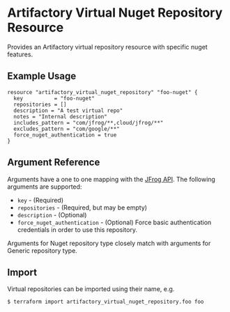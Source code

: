 # Artifactory Virtual Nuget Repository Resource

Provides an Artifactory virtual repository resource with specific nuget features. 

## Example Usage

```hcl
resource "artifactory_virtual_nuget_repository" "foo-nuget" {
  key          = "foo-nuget"
  repositories = []
  description = "A test virtual repo"
  notes = "Internal description"
  includes_pattern = "com/jfrog/**,cloud/jfrog/**"
  excludes_pattern = "com/google/**"
  force_nuget_authentication = true
}
```

## Argument Reference

Arguments have a one to one mapping with the [JFrog API](https://www.jfrog.com/confluence/display/RTF/Repository+Configuration+JSON). The following arguments are supported:

* `key` - (Required)
* `repositories` - (Required, but may be empty)
* `description` - (Optional)
* `force_nuget_authentication` - (Optional) Force basic authentication credentials in order to use this repository.

Arguments for Nuget repository type closely match with arguments for Generic repository type.

## Import

Virtual repositories can be imported using their name, e.g.

```
$ terraform import artifactory_virtual_nuget_repository.foo foo
```
